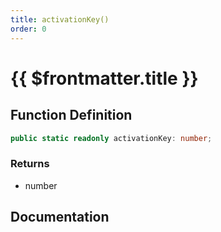 ```yaml
---
title: activationKey()
order: 0
---
```


# {{ $frontmatter.title }}

<!--@include: ./activationKey_partial_header.md-->

## Function Definition

```ts
public static readonly activationKey: number;
```

### Returns

* number

## Documentation

<!--@include: ./activationKey_partial_footer.md-->
